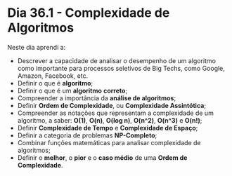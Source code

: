 # Dia 36.1 - Complexidade de Algoritmos

Neste dia aprendi a:

- Descrever a capacidade de analisar o desempenho de um algoritmo como importante para processos seletivos de Big Techs, como Google, Amazon, Facebook, etc.
- Definir o que é **algoritmo**;
- Definir o que é um **algoritmo** **correto**;
- Compreender a importância da **análise de algoritmos**;
- Definir **Ordem de Complexidade**, ou **Complexidade Assintótica**;
- Compreender as notações que representam a complexidade de um algoritmo, a saber: **O(1)**, **O(n)**, **O(log n)**, **O(n^2)**, **O(n^3)** e **O(n!)**;
- Definir **Complexidade de Tempo** e **Complexidade de Espaço**;
- Definir a categoria de problemas **NP-Completo**;
- Combinar funções matemáticas para analisar complexidade de algoritmos;
- Definir o **melhor**, o **pior** e o **caso médio** de uma **Ordem de Complexidade**.
